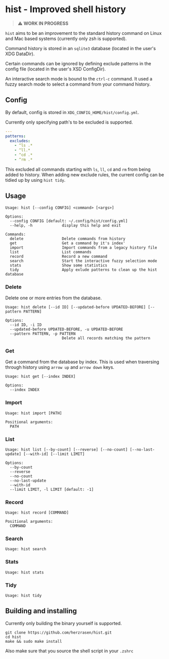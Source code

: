 # hist - Improved shell history

> :warning: **WORK IN PROGRESS**

`hist` aims to be an improvement to the standard history command on Linux
and Mac based systems (currently only zsh is supported).

Command history is stored in an `sqlite3` database (located in the user's
XDG DataDir).

Certain commands can be ignored by defining exclude patterns in the config file
(located in the user's XSD ConfigDir).

An interactive search mode is bound to the `ctrl-c` command. It used a fuzzy
search mode to select a command from your command history.

## Config

By default, config is stored in `XDG_CONFIG_HOME/hist/config.yml`.

Currently only specifying path's to be excluded is supported.

```yaml
---
patterns:
  excludes:
    - ^ls .*
    - ^ll.*
    - ^cd .*
    - ^rm .*
```

This excluded all commands starting with `ls`, `ll`, `cd` and `rm` from being added to history.
When adding new exclude rules, the current config can be tidied up by using `hist tidy`.

## Usage

````shell
Usage: hist [--config CONFIG] <command> [<args>]

Options:
  --config CONFIG [default: ~/.config/hist/config.yml]
  --help, -h             display this help and exit

Commands:
  delete                 Delete commands from history
  get                    Get a command by it's index'
  import                 Import commands from a legacy history file
  list                   List commands
  record                 Record a new command
  search                 Start the interactive fuzzy selection mode
  stats                  Show some statistics
  tidy                   Apply exlude patterns to clean up the hist database
````

### Delete

Delete one or more entries from the database.

```shell
Usage: hist delete [--id ID] [--updated-before UPDATED-BEFORE] [--pattern PATTERN]

Options:
  --id ID, -i ID
  --updated-before UPDATED-BEFORE, -u UPDATED-BEFORE
  --pattern PATTERN, -p PATTERN
                         Delete all records matching the pattern
```

### Get

Get a command from the database by index. This is used when traversing through
history using `arrow up` and `arrow down` keys. 

```shell
Usage: hist get [--index INDEX]

Options:
  --index INDEX
```

### Import

```shell
Usage: hist import [PATH]

Positional arguments:
  PATH
```
### List

```shell
Usage: hist list [--by-count] [--reverse] [--no-count] [--no-last-update] [--with-id] [--limit LIMIT]

Options:
  --by-count
  --reverse
  --no-count
  --no-last-update
  --with-id
  --limit LIMIT, -l LIMIT [default: -1]
```
### Record

```shell
Usage: hist record [COMMAND]

Positional arguments:
  COMMAND
```

### Search

```shell
Usage: hist search
```

### Stats

```shell
Usage: hist stats
```

### Tidy

```shell
Usage: hist tidy
```

## Building and installing

Currently only building the binary yourself is supported. 

```shell
git clone https://github.com/herzrasen/hist.git
cd hist
make && sudo make install
```

Also make sure that you source the shell script in your
`.zshrc` 
